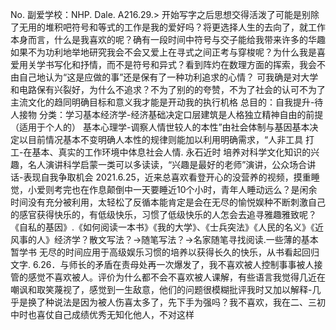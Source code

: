 No.
副爱学校：NHP.
Dale.
A216.29.>
开始写字之后思想交得活泼了可能是别除了无用的堆积吧符号和等式的工作是我的爱好吗？将更选择人生的去向了，就工作本身而言，什么是我喜欢的呢？确有一段时间中符号与交子能给我带来许多的华趣如果不为功利地举地研究我会不会又爱上在寻式之间正考与穿梭呢？为什么我是喜爱用关学书写化和抒情，而不是符号和异式？看到阵灼在数理方面的挥索，我会不由自己地认为“这是应做的事”还是保有了一种功利追求的心情？
可我确是对大学和电路保有兴裂好，为什么不追求？不为了别的的夸赞，不为了社会的认可不为了主流文化的趋同明确目标和意义我才能是开动我的执行机格
总目的：自我提升-待人接物
分类：学习基本经济学-经济基础决定口层建筑是人格独立精神自由的前提（适用于个人的）
基本心理学-调察人情世较人的本性”由社会体制与基因基本决定以目前情况基本不变明确人本性的规律则能加以利用明确需求，“人非工具
打工-在基本、真实的工作环境中体息社会人情.
永石近时
培养对科学文化知识的兴趣，名人演讲科学启蒙一类可以多读读，“兴趣是最好的老师”演讲，公众场合讲话-表现自我争取机会
2021.6.25，近来总喜欢看登开心的没营养的视频，摸重睡觉，小爱则考完也在作息颠倒中一天要睡近10个小时，青年人睡动远么？是闲余时间没有充分被利用，太轻松了反循本能肯定是会在无尽的愉悦娱种不断刺激自己的感官获得快乐的，有低级快乐，习惯了低级快乐的人怎会去追寻雅趣雅致呢？《自私的基因》.《如何阅读一本书》《我的大学》、《士兵突法》《人民的名义》《近风事的人》经济学？散文写法？→随笔写法？→名家随笔寻找阅读.一些薄的基本暂学书
无尽的时间应用于高级娱乐习惯的培养以获得长久的快乐，从书看起回归文字.
6.26．与师长的矛盾在责母处再一次爆发了，我不喜欢被人控制事事被人接管的感觉不喜欢被人。评价为什么都不会不喜欢被人课解，有些语言我觉得几近在嘲讽和取笑蔑视了，感觉到一生敌意，他们的问题很模糊批评我时又加以解释-几乎是换了种说法是因为被人伤喜太多了，先下手为强吗？我不喜欢，我在二、三初中时也喜仗自己成绩优秀无知化他人，不对这样
